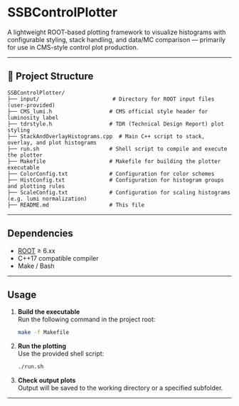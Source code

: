 # SSBControlPlotter

A lightweight ROOT-based plotting framework to visualize histograms with configurable styling, stack handling, and data/MC comparison — primarily for use in CMS-style control plot production.

---

## 📂 Project Structure

```
SSBControlPlotter/
├── input/                       # Directory for ROOT input files (user-provided)
├── CMS_lumi.h                  # CMS official style header for luminosity label
├── tdrstyle.h                  # TDR (Technical Design Report) plot styling
├── StackAndOverlayHistograms.cpp  # Main C++ script to stack, overlay, and plot histograms
├── run.sh                      # Shell script to compile and execute the plotter
├── Makefile                    # Makefile for building the plotter executable
├── ColorConfig.txt             # Configuration for color schemes
├── HistConfig.txt              # Configuration for histogram groups and plotting rules
├── ScaleConfig.txt             # Configuration for scaling histograms (e.g. lumi normalization)
├── README.md                   # This file
```

---

## Dependencies

- [ROOT](https://root.cern/) ≥ 6.xx
- C++17 compatible compiler
- Make / Bash

---

## Usage

1. **Build the executable**  
   Run the following command in the project root:
   ```bash
   make -f Makefile
   ```

2. **Run the plotting**  
   Use the provided shell script:
   ```bash
   ./run.sh
   ```

3. **Check output plots**  
   Output will be saved to the working directory or a specified subfolder.

---
